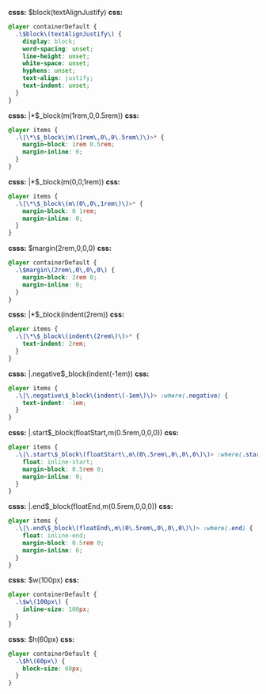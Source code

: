 **csss:** $block(textAlignJustify)
**css:**
```css
@layer containerDefault {
  .\$block\(textAlignJustify\) {
    display: block;
    word-spacing: unset;
    line-height: unset;
    white-space: unset;
    hyphens: unset;
    text-align: justify;
    text-indent: unset;
  }
}
```

**csss:** |*$_block(m(1rem,0,0.5rem))
**css:**
```css
@layer items {
  .\|\*\$_block\(m\(1rem\,0\,0\.5rem\)\)>* {
    margin-block: 1rem 0.5rem;
    margin-inline: 0;
  }
}
```

**csss:** |*$_block(m(0,0,1rem))
**css:**
```css
@layer items {
  .\|\*\$_block\(m\(0\,0\,1rem\)\)>* {
    margin-block: 0 1rem;
    margin-inline: 0;
  }
}
```

**csss:** $margin(2rem,0,0,0)
**css:**
```css
@layer containerDefault {
  .\$margin\(2rem\,0\,0\,0\) {
    margin-block: 2rem 0;
    margin-inline: 0;
  }
}
```

**csss:** |*$_block(indent(2rem))
**css:**
```css
@layer items {
  .\|\*\$_block\(indent\(2rem\)\)>* {
    text-indent: 2rem;
  }
}
```

**csss:** |.negative$_block(indent(-1em))
**css:**
```css
@layer items {
  .\|\.negative\$_block\(indent\(-1em\)\)> :where(.negative) {
    text-indent: -1em;
  }
}
```

**csss:** |.start$_block(floatStart,m(0.5rem,0,0,0))
**css:**
```css
@layer items {
  .\|\.start\$_block\(floatStart\,m\(0\.5rem\,0\,0\,0\)\)> :where(.start) {
    float: inline-start;
    margin-block: 0.5rem 0;
    margin-inline: 0;
  }
}
```

**csss:** |.end$_block(floatEnd,m(0.5rem,0,0,0))
**css:**
```css
@layer items {
  .\|\.end\$_block\(floatEnd\,m\(0\.5rem\,0\,0\,0\)\)> :where(.end) {
    float: inline-end;
    margin-block: 0.5rem 0;
    margin-inline: 0;
  }
}
```

**csss:** $w(100px)
**css:**
```css
@layer containerDefault {
  .\$w\(100px\) {
    inline-size: 100px;
  }
}
```

**csss:** $h(60px)
**css:**
```css
@layer containerDefault {
  .\$h\(60px\) {
    block-size: 60px;
  }
}
```

